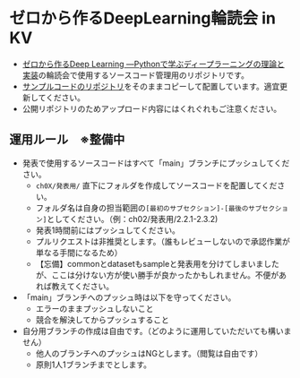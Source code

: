 # ゼロから作るDeepLearning輪読会 in KV

* [ゼロから作るDeep Learning ―Pythonで学ぶディープラーニングの理論と実装](https://www.amazon.co.jp/dp/4873117585)の輪読会で使用するソースコード管理用のリポジトリです。
* [サンプルコードのリポジトリ](https://github.com/oreilly-japan/deep-learning-from-scratch)をそのままコピーして配置しています。適宜更新してください。
* 公開リポジトリのためアップロード内容にはくれぐれもご注意ください。

## 運用ルール　※整備中

* 発表で使用するソースコードはすべて「main」ブランチにプッシュしてください。
  - `ch0X/発表用/` 直下にフォルダを作成してソースコードを配置してください。
  - フォルダ名は自身の担当範囲の`[最初のサブセクション]-[最後のサブセクション]`としてください。（例：ch02/発表用/2.2.1-2.3.2)
  - 発表1時間前にはプッシュしてください。
  - プルリクエストは非推奨とします。（誰もレビューしないので承認作業が単なる手間になるため）
  - 【忘備】commonとdatasetもsampleと発表用を分けてしまいましたが、ここは分けない方が使い勝手が良かったかもしれません。不便があれば教えてください。
* 「main」ブランチへのプッシュ時は以下を守ってください。
  - エラーのままプッシュしないこと
  - 競合を解決してからプッシュすること
* 自分用ブランチの作成は自由です。（どのように運用していただいても構いません）
  - 他人のブランチへのプッシュはNGとします。（閲覧は自由です）
  - 原則1人1ブランチまでとします。
